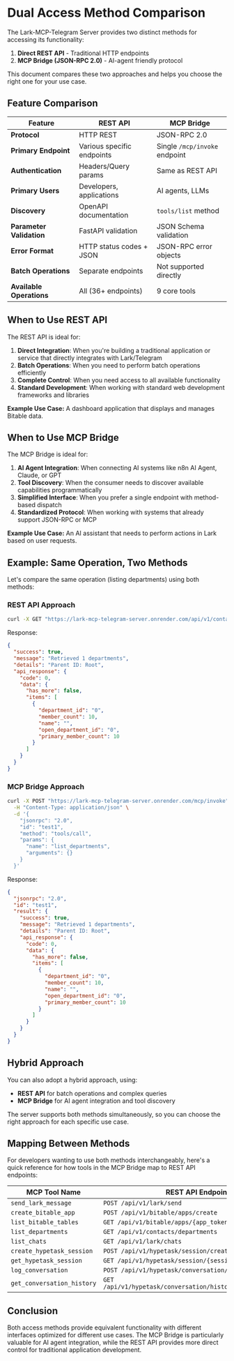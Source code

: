 # Dual Access Method Comparison

The Lark-MCP-Telegram Server provides two distinct methods for accessing its functionality:

1. **Direct REST API** - Traditional HTTP endpoints
2. **MCP Bridge (JSON-RPC 2.0)** - AI-agent friendly protocol

This document compares these two approaches and helps you choose the right one for your use case.

## Feature Comparison

| Feature | REST API | MCP Bridge |
|---------|----------|------------|
| **Protocol** | HTTP REST | JSON-RPC 2.0 |
| **Primary Endpoint** | Various specific endpoints | Single `/mcp/invoke` endpoint |
| **Authentication** | Headers/Query params | Same as REST API |
| **Primary Users** | Developers, applications | AI agents, LLMs |
| **Discovery** | OpenAPI documentation | `tools/list` method |
| **Parameter Validation** | FastAPI validation | JSON Schema validation |
| **Error Format** | HTTP status codes + JSON | JSON-RPC error objects |
| **Batch Operations** | Separate endpoints | Not supported directly |
| **Available Operations** | All (36+ endpoints) | 9 core tools |

## When to Use REST API

The REST API is ideal for:

1. **Direct Integration**: When you're building a traditional application or service that directly integrates with Lark/Telegram
2. **Batch Operations**: When you need to perform batch operations efficiently
3. **Complete Control**: When you need access to all available functionality
4. **Standard Development**: When working with standard web development frameworks and libraries

**Example Use Case:** A dashboard application that displays and manages Bitable data.

## When to Use MCP Bridge

The MCP Bridge is ideal for:

1. **AI Agent Integration**: When connecting AI systems like n8n AI Agent, Claude, or GPT
2. **Tool Discovery**: When the consumer needs to discover available capabilities programmatically
3. **Simplified Interface**: When you prefer a single endpoint with method-based dispatch
4. **Standardized Protocol**: When working with systems that already support JSON-RPC or MCP

**Example Use Case:** An AI assistant that needs to perform actions in Lark based on user requests.

## Example: Same Operation, Two Methods

Let's compare the same operation (listing departments) using both methods:

### REST API Approach

```bash
curl -X GET "https://lark-mcp-telegram-server.onrender.com/api/v1/contacts/departments"
```

Response:
```json
{
  "success": true,
  "message": "Retrieved 1 departments",
  "details": "Parent ID: Root",
  "api_response": {
    "code": 0,
    "data": {
      "has_more": false,
      "items": [
        {
          "department_id": "0",
          "member_count": 10,
          "name": "",
          "open_department_id": "0",
          "primary_member_count": 10
        }
      ]
    }
  }
}
```

### MCP Bridge Approach

```bash
curl -X POST "https://lark-mcp-telegram-server.onrender.com/mcp/invoke" \
  -H "Content-Type: application/json" \
  -d '{
    "jsonrpc": "2.0",
    "id": "test1",
    "method": "tools/call",
    "params": {
      "name": "list_departments",
      "arguments": {}
    }
  }'
```

Response:
```json
{
  "jsonrpc": "2.0",
  "id": "test1",
  "result": {
    "success": true,
    "message": "Retrieved 1 departments",
    "details": "Parent ID: Root",
    "api_response": {
      "code": 0,
      "data": {
        "has_more": false,
        "items": [
          {
            "department_id": "0",
            "member_count": 10,
            "name": "",
            "open_department_id": "0",
            "primary_member_count": 10
          }
        ]
      }
    }
  }
}
```

## Hybrid Approach

You can also adopt a hybrid approach, using:

- **REST API** for batch operations and complex queries
- **MCP Bridge** for AI agent integration and tool discovery

The server supports both methods simultaneously, so you can choose the right approach for each specific use case.

## Mapping Between Methods

For developers wanting to use both methods interchangeably, here's a quick reference for how tools in the MCP Bridge map to REST API endpoints:

| MCP Tool Name | REST API Endpoint |
|---------------|------------------|
| `send_lark_message` | `POST /api/v1/lark/send` |
| `create_bitable_app` | `POST /api/v1/bitable/apps/create` |
| `list_bitable_tables` | `GET /api/v1/bitable/apps/{app_token}/tables` |
| `list_departments` | `GET /api/v1/contacts/departments` |
| `list_chats` | `GET /api/v1/lark/chats` |
| `create_hypetask_session` | `POST /api/v1/hypetask/session/create` |
| `get_hypetask_session` | `GET /api/v1/hypetask/session/{session_token}` |
| `log_conversation` | `POST /api/v1/hypetask/conversation/log` |
| `get_conversation_history` | `GET /api/v1/hypetask/conversation/history/{session_token}` |

## Conclusion

Both access methods provide equivalent functionality with different interfaces optimized for different use cases. The MCP Bridge is particularly valuable for AI agent integration, while the REST API provides more direct control for traditional application development.
